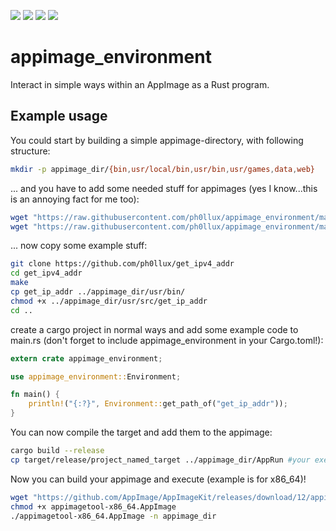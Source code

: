 <img src="https://img.shields.io/crates/d/appimage_environment?style=for-the-badge"/> <img src="https://img.shields.io/crates/v/appimage_environment?color=blue&logo=Rust&style=for-the-badge"/> <img src="https://img.shields.io/crates/v/appimage_environment?color=blue&label=docs&logo=Rust&style=for-the-badge"/> <img src="https://img.shields.io/crates/l/appimage_environment?style=for-the-badge"/> 


# appimage_environment
Interact in simple ways within an AppImage as a Rust program.

## Example usage

You could start by building a simple appimage-directory, with following structure:
```bash
mkdir -p appimage_dir/{bin,usr/local/bin,usr/bin,usr/games,data,web}
```
... and you have to add some needed stuff for appimages (yes I know...this is an annoying fact for me too):
```bash
wget "https://raw.githubusercontent.com/ph0llux/appimage_environment/main/appimage_example_stuff/init.desktop" -O appimage_dir/init.desktop
wget "https://raw.githubusercontent.com/ph0llux/appimage_environment/main/appimage_example_stuff/icon.png" -O appimage_dir/icon.png
```

... now copy some example stuff:
```bash
git clone https://github.com/ph0llux/get_ipv4_addr
cd get_ipv4_addr
make
cp get_ip_addr ../appimage_dir/usr/bin/
chmod +x ../appimage_dir/usr/src/get_ip_addr
cd ..
```

create a cargo project in normal ways and add some example code to main.rs (don't forget to include appimage_environment in your Cargo.toml!):

```rust
extern crate appimage_environment;

use appimage_environment::Environment;

fn main() {
    println!("{:?}", Environment::get_path_of("get_ip_addr"));
}
```

You can now compile the target and add them to the appimage:
```bash
cargo build --release
cp target/release/project_named_target ../appimage_dir/AppRun #your executable must be named "AppRun"
```

Now you can build your appimage and execute (example is for x86_64)!
```bash
wget "https://github.com/AppImage/AppImageKit/releases/download/12/appimagetool-x86_64.AppImage"
chmod +x appimagetool-x86_64.AppImage
./appimagetool-x86_64.AppImage -n appimage_dir
```